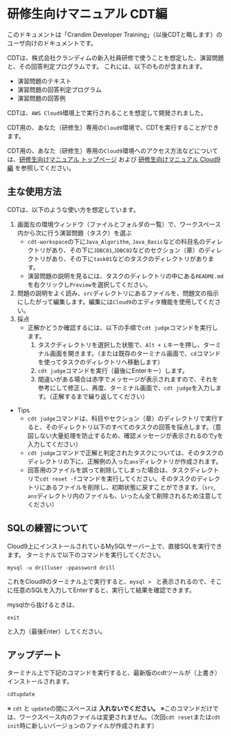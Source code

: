 # 研修生向けマニュアル CDT編

このドキュメントは「Crandim Developer Training」（以後CDTと略します）のユーザ向けのドキュメントです。

CDTは、株式会社クランディムの新入社員研修で使うことを想定した、演習問題と、その回答判定プログラムです。
これには、以下のものが含まれます。
- 演習問題のテキスト
- 演習問題の回答判定プログラム
- 演習問題の回答例

CDTは、`AWS Cloud9`環境上で実行されることを想定して開発されました。

CDT用の、あなた（研修生）専用の`Cloud9`環境で、CDTを実行することができます。

CDT用の、あなた（研修生）専用の`Cloud9`環境へのアクセス方法などについては、[研修生向けマニュアル トップページ](./../) および [研修生向けマニュアル Cloud9編](./../cloud9/) を参照してください。

## 主な使用方法

CDTは、以下のような使い方を想定しています。

1. 画面左の環境ウィンドウ（ファイルとフォルダの一覧）で、ワークスペース内から次に行う演習問題（タスク）を選ぶ
   * `cdt-workspace`の下に`Java_Algorithm`, `Java_Basic`などの科目名のディレクトリがあり、その下に`JDBC01`,`JDBC02`などのセクション（章）のディレクトリがあり、その下に`task01`などのタスクのディレクトリがあります。
   * 演習問題の説明を見るには、タスクのディレクトリの中にある`README.md`を右クリックし`Preview`を選択してください。
2. 問題の説明をよく読み、`src`ディレクトリにあるファイルを、問題文の指示にしたがって編集します。編集には`Cloud9`のエディタ機能を使用してください。
3. 採点 
   * 正解かどうか確認するには、以下の手順で`cdt judge`コマンドを実行します。
     1. タスクディレクトリを選択した状態で、`Alt + L`キーを押し、ターミナル画面を開きます。（または既存のターミナル画面で、`cd`コマンドを使ってタスクのディレクトリへ移動します）
     2. `cdt judge`コマンドを実行（最後にEnterキー）します。 
     3. 間違いがある場合は赤字でメッセージが表示されますので、それを参考にして修正し、再度、ターミナル画面で、`cdt judge`を入力します。（正解するまで繰り返してください）

* Tips
  * `cdt judge`コマンドは、科目やセクション（章）のディレクトリで実行すると、そのディレクトリ以下のすべてのタスクの回答を採点します。（意図しない大量処理を防止するため、確認メッセージが表示されるので`y`を入力してください）
  * `cdt judge`コマンドで正解と判定されたタスクについては、そのタスクのディレクトリの下に、正解例の入った`ans`ディレクトリが作成されます。
  * 回答用のファイルを誤って削除してしまった場合は、タスクディレクトリで`cdt reset -f`コマンドを実行してください。そのタスクのディレクトリにあるファイルを削除し、初期状態に戻すことができます。（`src`, `ans`ディレクトリ内のファイルも、いったん全て削除されるため注意してください）

## SQLの練習について

Cloud9上にインストールされているMySQLサーバー上で、直接SQLを実行できます。
ターミナルで以下のコマンドを実行してください。
```
mysql -u drilluser -ppassword drill
```

これをCloud9のターミナル上で実行すると、`mysql > ` と表示されるので、そこに任意のSQLを入力してEnterすると、実行して結果を確認できます。

mysqlから抜けるときは、
```
exit
```
と入力（最後Enter）してください。


## アップデート

ターミナル上で下記のコマンドを実行すると、最新版のcdtツールが（上書き）インストールされます。

```bash
cdtupdate
```
※ `cdt` と `update`の間にスペースは **入れないでください。**
※このコマンドだけでは、ワークスペース内のファイルは変更されません。（次回`cdt reset`または`cdt init`時に新しいバージョンのファイルが作成されます）
